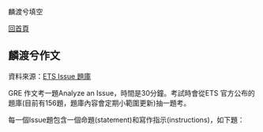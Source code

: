 麟渡兮填空

[回首頁](index.html)

## 麟渡兮作文

資料來源：<a href="https://www.ets.org/pdfs/gre/issue-pool.pdf" target="_blank">ETS Issue 題庫</a>

GRE 作文考一題Analyze an Issue，時間是30分鐘。考試時會從ETS 官方公布的題庫(目前有156題，題庫內容會定期小範圍更新)抽一題考。

每一個Issue題包含一個命題(statement)和寫作指示(instructions)，如下題：